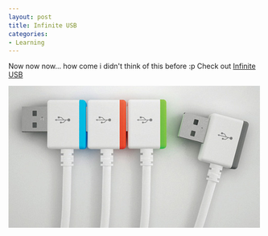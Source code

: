 ```yaml
---
layout: post
title: Infinite USB
categories:
- Learning
---
```



Now now now... how come i didn't think of this before :p Check out [Infinite USB](http://www.yankodesign.com/2010/03/22/running-out-of-usb-ports/)

![](/img/infinite_usb.jpg)
